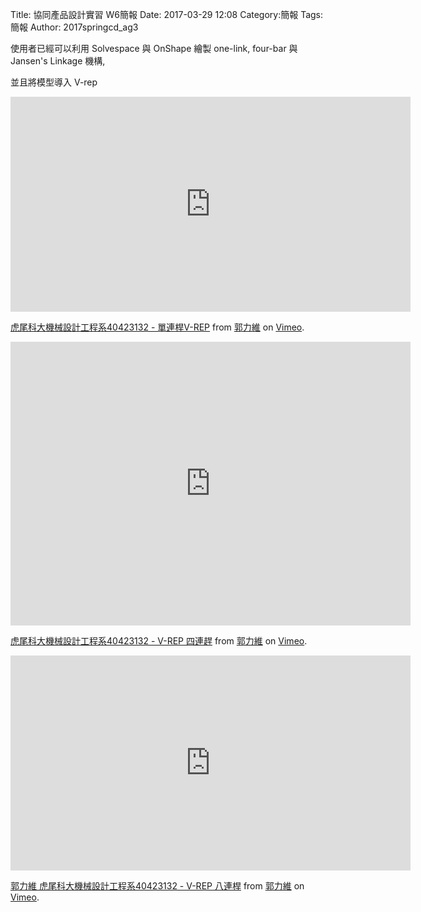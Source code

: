 Title: 協同產品設計實習   W6簡報
Date: 2017-03-29 12:08
Category:簡報
Tags:簡報
Author: 2017springcd_ag3



<!-- PELICAN_END_SUMMARY -->

使用者已經可以利用 Solvespace 與 OnShape 繪製 one-link, four-bar 與 Jansen's Linkage 機構, 


並且將模型導入 V-rep


<iframe src="https://player.vimeo.com/video/211736733" width="640" height="344" frameborder="0" webkitallowfullscreen mozallowfullscreen allowfullscreen></iframe>
<p><a href="https://vimeo.com/211736733">虎尾科大機械設計工程系40423132 - 單連桿V-REP</a> from <a href="https://vimeo.com/user47579118">郭力維</a> on <a href="https://vimeo.com">Vimeo</a>.</p>

<iframe src="https://player.vimeo.com/video/213013350" width="640" height="454" frameborder="0" webkitallowfullscreen mozallowfullscreen allowfullscreen></iframe>
<p><a href="https://vimeo.com/213013350">虎尾科大機械設計工程系40423132 - V-REP 四連趕</a> from <a href="https://vimeo.com/user47579118">郭力維</a> on <a href="https://vimeo.com">Vimeo</a>.</p>

<iframe src="https://player.vimeo.com/video/213222537" width="640" height="344" frameborder="0" webkitallowfullscreen mozallowfullscreen allowfullscreen></iframe>
<p><a href="https://vimeo.com/213222537">郭力維 虎尾科大機械設計工程系40423132 - V-REP 八連桿</a> from <a href="https://vimeo.com/user47579118">郭力維</a> on <a href="https://vimeo.com">Vimeo</a>.</p>



